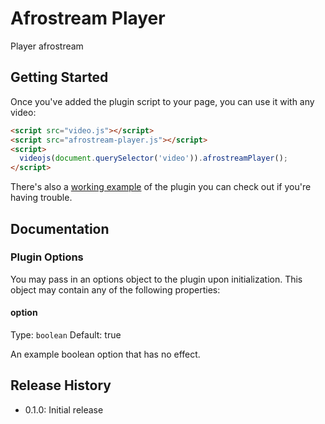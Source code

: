 # Afrostream Player

Player afrostream

## Getting Started

Once you've added the plugin script to your page, you can use it with any video:

```html
<script src="video.js"></script>
<script src="afrostream-player.js"></script>
<script>
  videojs(document.querySelector('video')).afrostreamPlayer();
</script>
```

There's also a [working example](example.html) of the plugin you can check out if you're having trouble.

## Documentation
### Plugin Options

You may pass in an options object to the plugin upon initialization. This
object may contain any of the following properties:

#### option
Type: `boolean`
Default: true

An example boolean option that has no effect.

## Release History

 - 0.1.0: Initial release
